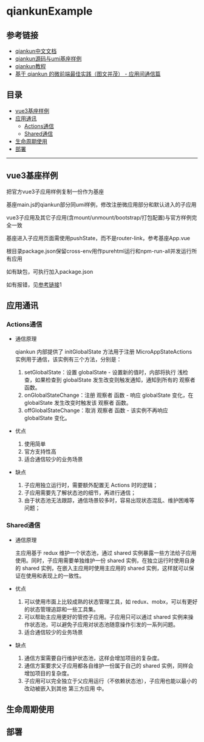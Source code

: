 # qiankunExample

## 参考链接

* [qiankun中文文档](https://qiankun.umijs.org/zh/faq)
* [qiankun源码与umi基座样例](https://github.com/umijs/qiankun)
* [qiankun教程](https://www.jianshu.com/p/a5d9c53abde3)
* [基于 qiankun 的微前端最佳实践（图文并茂） - 应用间通信篇](https://cloud.tencent.com/developer/article/1770605)

## 目录

* [vue3基座样例](vue3基座样例)
* [应用通讯](#应用通讯)
    * [Actions通信](#Actions通信)
    * [Shared通信](#Shared通信)
* [生命周期使用](#生命周期使用)
* [部署](#部署)

---

## vue3基座样例

把官方vue3子应用样例复制一份作为基座

基座main.js的qiankun部分同umi样例，修改注册微应用部分和默认进入的子应用

vue3子应用及其它子应用(含mount/unmount/bootstrap/打包配置)与官方样例完全一致

基座进入子应用页面需使用pushState，而不是router-link，参考基座App.vue

根目录package.json保留cross-env用作purehtml运行和npm-run-all并发运行所有应用

如有缺包，可执行加入package.json

如有报错，见[参考链接](#参考链接)1

## 应用通讯

### Actions通信

* 通信原理

    qiankun 内部提供了 initGlobalState 方法用于注册 MicroAppStateActions 实例用于通信，该实例有三个方法，分别是：

    1. setGlobalState：设置 globalState - 设置新的值时，内部将执行 浅检查，如果检查到 globalState 发生改变则触发通知，通知到所有的 观察者 函数。
    2. onGlobalStateChange：注册 观察者 函数 - 响应 globalState 变化，在 globalState 发生改变时触发该 观察者 函数。
    3. offGlobalStateChange：取消 观察者 函数 - 该实例不再响应 globalState 变化。

* 优点

    1. 使用简单
    2. 官方支持性高
    3. 适合通信较少的业务场景

* 缺点

    1. 子应用独立运行时，需要额外配置无 Actions 时的逻辑；
    2. 子应用需要先了解状态池的细节，再进行通信；
    3. 由于状态池无法跟踪，通信场景较多时，容易出现状态混乱、维护困难等问题；

### Shared通信

* 通信原理

    主应用基于 redux 维护一个状态池，通过 shared 实例暴露一些方法给子应用使用。同时，子应用需要单独维护一份 shared 实例，在独立运行时使用自身的 shared 实例，在嵌入主应用时使用主应用的 shared 实例，这样就可以保证在使用和表现上的一致性。

* 优点

    1. 可以使用市面上比较成熟的状态管理工具，如 redux、mobx，可以有更好的状态管理追踪和一些工具集。
    2. 可以帮助主应用更好的管控子应用。子应用只可以通过 shared 实例来操作状态池，可以避免子应用对状态池随意操作引发的一系列问题。
    3. 适合通信较少的业务场景

* 缺点

    1. 通信方案需要自行维护状态池，这样会增加项目的复杂度。
    2. 通信方案要求父子应用都各自维护一份属于自己的 shared 实例，同样会增加项目的复杂度。
    3. 子应用可以完全独立于父应用运行（不依赖状态池），子应用也能以最小的改动被嵌入到其他 第三方应用 中。
    

## 生命周期使用


## 部署



